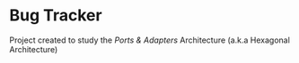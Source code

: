 # Bug Tracker

Project created to study the _Ports & Adapters_ Architecture (a.k.a Hexagonal Architecture)
